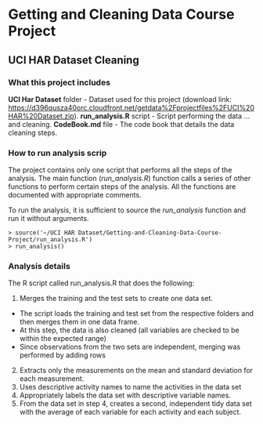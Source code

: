 Getting and Cleaning Data Course Project
=======

UCI HAR Dataset Cleaning
-----------
 
### What this project includes
<strong>UCI Har Dataset</strong> folder - Dataset used for this project (download link: https://d396qusza40orc.cloudfront.net/getdata%2Fprojectfiles%2FUCI%20HAR%20Dataset.zip).
<strong>run_analysis.R</strong> script - Script performing the data ... and cleaning.
<strong>CodeBook.md</strong> file - The code book that details the data cleaning steps.

### How to run analysis scrip
The project contains only one script that performs all the steps of the analysis. 
The main function (<em>run_analysis.R</em>) function calls a series of other functions to perform certain steps of the analysis. All the functions are documented with appropriate comments.

To run the analysis, it is sufficient to source the <em>run_analysis</em> function and run it without arguments.
```
> source('~/UCI HAR Dataset/Getting-and-Cleaning-Data-Course-Project/run_analysis.R')
> run_analysis()
```

### Analysis details
The R script called run_analysis.R that does the following:
1. Merges the training and the test sets to create one data set.
  * The script loads the training and test set from the respective folders and then merges them in one data frame.
  * At this step, the data is also cleaned (all variables are checked to be within the expected range)
  * Since observations from the two sets are independent, merging was performed by adding rows
2. Extracts only the measurements on the mean and standard deviation for each measurement. 
3. Uses descriptive activity names to name the activities in the data set
4. Appropriately labels the data set with descriptive variable names. 
5. From the data set in step 4, creates a second, independent tidy data set with the average of each variable for each activity and each subject.